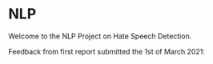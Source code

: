 # NLP

Welcome to the NLP Project on Hate Speech Detection.

Feedback from first report submitted the 1st of March 2021:
